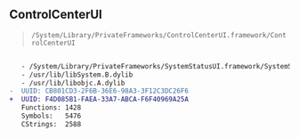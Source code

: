 ## ControlCenterUI

> `/System/Library/PrivateFrameworks/ControlCenterUI.framework/ControlCenterUI`

```diff

   - /System/Library/PrivateFrameworks/SystemStatusUI.framework/SystemStatusUI
   - /usr/lib/libSystem.B.dylib
   - /usr/lib/libobjc.A.dylib
-  UUID: CB801CD3-2F6B-36E6-98A3-3F12C3DC26F6
+  UUID: F4D085B1-FAEA-33A7-ABCA-F6F40969A25A
   Functions: 1428
   Symbols:   5476
   CStrings:  2588

```
